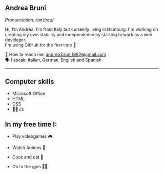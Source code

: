 
## Andrea Bruni
*Pronunciation: /anˈdrɛa/*

Hi, I’m Andrea, I'm from Italy but currently living in Hamburg.
I'm working on creating my own stability and independence by starting to work as a web developer.
<br>
I'm using GitHub for the first time 🤩

📩 How to reach me: andrea.bruni1992@gmail.com
<br>
🗣️ I speak: Italian, German, English and Spanish.

---

## Computer skills 

 * Microsoft Office
 * HTML
 * CSS
 * 🤏🏻 Js

## In my free time I:

* Play videogames 🎮
* Watch Animes 👾

* Cook and eat 🥘
* Go to the gym 🏋🏼



